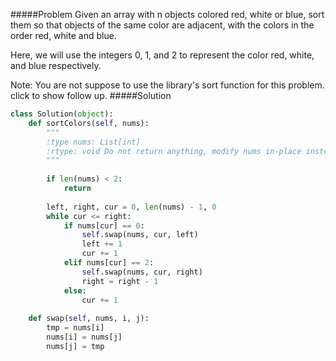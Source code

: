 #####Problem
Given an array with n objects colored red, white or blue, sort them so that objects of the same color are adjacent, with the colors in the order red, white and blue.

Here, we will use the integers 0, 1, and 2 to represent the color red, white, and blue respectively.

Note:
You are not suppose to use the library's sort function for this problem.
click to show follow up.
#####Solution
```python
class Solution(object):
    def sortColors(self, nums):
        """
        :type nums: List[int]
        :rtype: void Do not return anything, modify nums in-place instead.
        """
        
        if len(nums) < 2:
            return
        
        left, right, cur = 0, len(nums) - 1, 0
        while cur <= right:
            if nums[cur] == 0:
                self.swap(nums, cur, left)
                left += 1
                cur += 1
            elif nums[cur] == 2:
                self.swap(nums, cur, right)
                right = right - 1
            else:
                cur += 1
    
    def swap(self, nums, i, j):
        tmp = nums[i]
        nums[i] = nums[j]
        nums[j] = tmp
```